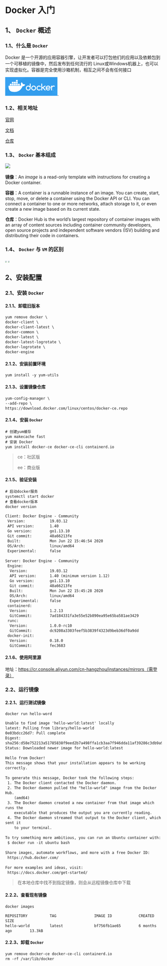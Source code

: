# Docker 入门

## 1、 `Docker` 概述

### 1.1、什么是 `Docker` 

Docker 是一个开源的应用容器引擎，让开发者可以打包他们的应用以及依赖包到一个可移植的镜像中，然后发布到任何流行的 Linux或Windows机器上，也可以实现虚拟化。容器是完全使用沙箱机制，相互之间不会有任何接口

![image-20200706151038887](photo\1、Docker图标（1）.jpg).

### 1.2、相关地址

[官网](https://www.docker.com/)

[文档](https://docs.docker.com/)

[仓库](https://hub.docker.com/)

### 1.3、 `Docker` 基本组成

![](https://docs.docker.com/engine/images/architecture.svg)

**镜像**：An *image* is a read-only template with instructions for creating a Docker container.

**容器**：A container is a runnable instance of an image. You can create, start, stop, move, or delete a container using the Docker API or CLI. You can connect a container to one or more networks, attach storage to it, or even create a new image based on its current state.

**仓库**：Docker Hub is the world’s largest repository of container images with an array of content sources including container community developers, open source projects and independent software vendors (ISV) building and distributing their code in containers.

### 1.4、 `Docker` 与 `VM` 的区别

<img src="https://docs.docker.com/images/Container%402x.png" style="zoom:30%;" />



<img src="https://docs.docker.com/images/VM%402x.png" style="zoom:30%;" />

## 2、安装配置

### 2.1、安装 `Docker` 

#### 2.1.1、卸载旧版本

```shell
yum remove docker \
docker-client \
docker-client-latest \
docker-common \
docker-latest \
docker-latest-logrotate \
docker-logrotate \
docker-engine
```

#### 2.1.2、安装前置环境

```shell
yum install -y yum-utils
```

#### 2.1.3、设置镜像仓库

```shell
yum-config-manager \
--add-repo \
https://download.docker.com/linux/centos/docker-ce.repo
```

#### 2.1.4、安装 `Docker` 

```shell
# 创建yum缓存
yum makecache fast
# 安装 Docker
yum install docker-ce docker-ce-cli containerd.io
```

> ce：社区版
>
> ee：商业版

#### 2.1.5、验证安装

```shell
# 启动docker服务
systemctl start docker
# 查看docker版本
docker version
```

```shell
Client: Docker Engine - Community
 Version:           19.03.12
 API version:       1.40
 Go version:        go1.13.10
 Git commit:        48a66213fe
 Built:             Mon Jun 22 15:46:54 2020
 OS/Arch:           linux/amd64
 Experimental:      false

Server: Docker Engine - Community
 Engine:
  Version:          19.03.12
  API version:      1.40 (minimum version 1.12)
  Go version:       go1.13.10
  Git commit:       48a66213fe
  Built:            Mon Jun 22 15:45:28 2020
  OS/Arch:          linux/amd64
  Experimental:     false
 containerd:
  Version:          1.2.13
  GitCommit:        7ad184331fa3e55e52b890ea95e65ba581ae3429
 runc:
  Version:          1.0.0-rc10
  GitCommit:        dc9208a3303feef5b3839f4323d9beb36df0a9dd
 docker-init:
  Version:          0.18.0
  GitCommit:        fec3683
```

#### 2.1.6、使用阿里源

地址：https://cr.console.aliyun.com/cn-hangzhou/instances/mirrors（需登录）

### 2.2、运行镜像

#### 2.2.1、运行测试镜像

```shell
docker run hello-word
```

```shell
Unable to find image 'hello-world:latest' locally
latest: Pulling from library/hello-world
0e03bdcc26d7: Pull complete 
Digest: sha256:d58e752213a51785838f9eed2b7a498ffa1cb3aa7f946dda11af39286c3db9a9
Status: Downloaded newer image for hello-world:latest

Hello from Docker!
This message shows that your installation appears to be working correctly.

To generate this message, Docker took the following steps:
 1. The Docker client contacted the Docker daemon.
 2. The Docker daemon pulled the "hello-world" image from the Docker Hub.
    (amd64)
 3. The Docker daemon created a new container from that image which runs the
    executable that produces the output you are currently reading.
 4. The Docker daemon streamed that output to the Docker client, which sent it
    to your terminal.

To try something more ambitious, you can run an Ubuntu container with:
 $ docker run -it ubuntu bash

Share images, automate workflows, and more with a free Docker ID:
 https://hub.docker.com/

For more examples and ideas, visit:
 https://docs.docker.com/get-started/
```

> 在本地仓库中找不到指定镜像，则会从远程镜像仓库中下载

#### 2.2.2、查看现有镜像

```shell
docker images
```

```shell
REPOSITORY          TAG                 IMAGE ID            CREATED             SIZE
hello-world         latest              bf756fb1ae65        6 months ago        13.3kB
```

#### 2.2.3、卸载 `Docker` 

```shell
yum remove docker-ce docker-ce-cli containerd.io
rm -rf /var/lib/docker
```

